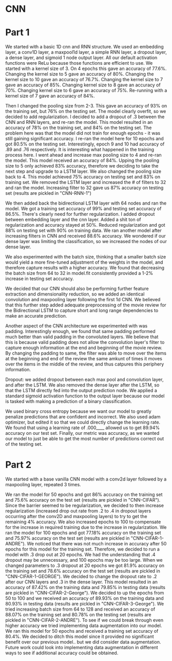 # CNN

# Part 1

We started with a basic 1D cnn and RNN structure. We used an embedding layer, a conv1D layer, a maxpool1d layer, a simple RNN layer, a dropout layer, a dense layer, and sigmoid 1 node output layer. All our default activation functions were ReLu because those functions are efficient to use. We started with a kernel size of 3. On 4 epochs this gave an accuracy of 77.6%. Changing the kernel size to 5 gave an accuracy of 80%.  Changing the kernel size to 10 gave an accuracy of 76.7%. Changing the kernel size to 7 gave an accuracy of 85%. Changing kernel size to 8 gave an accuracy of 70%. Changing kernel size to 6 gave an accuracy of 75%. Re-running with a kernel size of 7 gave an accuracy of 84%.

Then I changed the pooling size from 2-3. This gave an accuracy of 93% on the training set, but 76% on the testing set. The model clearly overfit, so we decided to add regularization. I decided to add a dropout of .3 between the CNN and RNN layers, and re-ran the model. This model resulted in an accuracy of 78% on the training set, and 84% on the testing set. The problem here was that the model did not train for enough epochs - it was still gaining significant accuracy. I re-ran the model here for 10 epochs and got 80.5% on the testing set. Interestingly, epoch 9 and 10 had accuracy of .89 and .76 respectively. It is interesting what happened in the training process here. I went ahead and increase max pooling size to 4 and re-ran the model. This model received an accuracy of 84%. Upping the pooling size to 5 only achieved 83% accuracy, therefore we deciding to take the next step and upgrade to a LSTM layer. We also changed the pooling size back to 4. This model achieved 75% accuracy on testing set and 83% on training set. We removed the LSTM layer and increased the # of filters to 32 and ran the model. Increasing filter to 32 gave us 87% accuracy on testing set (results are pickled in "CNN-RNN-1")

We then added back the bidirectional LSTM layer with 64 nodes and ran the model. We got a training set accuracy of 99% and testing set accuracy of 86.5%. There's clearly need for further regularization. I added dropout between embedding layer and the cnn layer. Added a shit ton of regularization and accuracy stayed at 50%. Reduced regularization and got 88% on testing set with 90% on training data. We ran another model after increasing filters in CNN and received 88.6% accuracy. We wondered if our dense layer was limiting the classification, so we increased the nodes of our dense layer.

We also experimented with the batch size, thinking that a smaller batch size would yield a more fine-tuned adjustment of the weights in the model, and therefore capture results with a higher accuracy. We found that decreasing the batch size from 64 to 32 in model.fit consistently provided a 1-2% increase in testing set accuracy.

We decided that our CNN should also be performing further feature extraction and dimensionality reduction, so we added an identical convolution and maxpooling layer following the first 1d CNN. We believed that this further step added adequate preprocessing of the movie review for the Bidirectional LSTM to capture short and long range dependencies to make an accurate prediction.

Another aspect of the CNN architecture we experimented with was padding. Interestingly enough, we found that same padding performed much better than valid padding in the convoluted layers. We believe that this is because valid padding does not allow the convolution layer's filter to capture enough information at the end and beginning of the movie review. By changing the padding to same, the filter was able to move over the items at the beginning and end of the review the same amkunt of times it moves over the items in the middle of the review, and thus catpures this periphery information. 

Dropout: we added dropout between each max pool and convolution layer, and after the LSTM. We also removed the dense layer after the LSTM, so that the LSTM directly fed into the output prediction node. We applied a standard sigmoid activation function to the output layer because our model is tasked with making a prediction of a binary classification.

We used binary cross entropy because we want our model to greatly penalize predictions that are confident and incorrect. We also used adam optimizer, but edited it so that we could directly change the learning rate. We found that using a learning rate of .000____ allowed us to get 89.94% accuracy on our test set. Finally, our metric was accuracy, as we wanted our model to just be able to get the most number of predictions correct out of the testing set.

# Part 2

We started with a base vanilla CNN model with a conv2d layer followed by a maxpooling layer, repeated 3 times.

We ran the model for 50 epochs and got 86% accuracy on the training set and 75.6% accuracy on the test set (results are pickled in "CNN-CIFAR"). Since the barrier seemed to be regularization, we decided to then increase regularization (increased drop out rate from .2 to .4 in dropout layers occurring after the conv2D and maxpooling layers) to try to get the remaining 4% accuracy. We also increased epochs to 100 to compensate for the increase in required training due to the increase in regularization. We ran the model for 100 epochs and got 77.18% accuracy on the training set and 75.97% accuracy on the test set (results are pickled in "CNN-CIFAR-1-ANDRE"). We noticed that there was not much increase in accuracy after 50 epochs for this model for the training set. Therefore, we decided to run a model with .3 drop out at 20 epochs. We had the understanding that .4 dropout may be unnecessary, and 100 epochs may be too large. When we changed parameters to .3 dropout at 20 epochs we got 81.9% accuracy on the training set and 78.6% accuracy on the test set (results are pickled in "CNN-CIFAR-1-GEORGE"). We decided to change the dropout rate to .2 after our CNN layers and .3 in the dense layer. This model resulted in an accuracy of 87.42% on the training data and 79.85% in testing data (results are pickled in "CNN-CIFAR-2-George"). We decided to up the epochs from 50 to 100 and we received an accuracy of 89.93% on the training data and 80.93% in testing data (results are pickled in "CNN-CIFAR-3-George"). We tried increasing batch size from 64 to 128 and received an accuracy of 88.07% on the training set and 80.78% on the testing set (results are pickled in "CNN-CIFAR-2-ANDRE"). To see if we could break through even higher accuracy we tried implementing data augmentation into our model. We ran this model for 50 epochs and received a training set accuracy of 80.4%. We decided to ditch this model since it provided no significant benefit over our previous model.. but we did consider data augmentation. Future work could look into implementing data augmentation in different ways to see if additional accuracy could be obtained.
